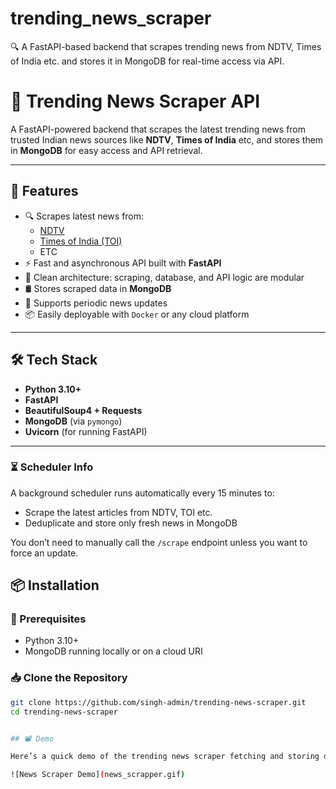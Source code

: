 # trending_news_scraper
🔍 A FastAPI-based backend that scrapes trending news from NDTV, Times of India etc. and stores it in MongoDB for real-time access via API.

# 📰 Trending News Scraper API

A FastAPI-powered backend that scrapes the latest trending news from trusted Indian news sources like **NDTV**, **Times of India** etc, and stores them in **MongoDB** for easy access and API retrieval.

---

## 🚀 Features

- 🔍 Scrapes latest news from:
  - [NDTV](https://www.ndtv.com/latest)
  - [Times of India (TOI)](https://timesofindia.indiatimes.com/rssfeedstopstories.cms)
  - ETC
- ⚡ Fast and asynchronous API built with **FastAPI**
- 🧠 Clean architecture: scraping, database, and API logic are modular
- 🛢️ Stores scraped data in **MongoDB**
- 🔁 Supports periodic news updates
- 📦 Easily deployable with `Docker` or any cloud platform

---

## 🛠️ Tech Stack

- **Python 3.10+**
- **FastAPI**
- **BeautifulSoup4 + Requests**
- **MongoDB** (via `pymongo`)
- **Uvicorn** (for running FastAPI)

---
### ⏳ Scheduler Info

A background scheduler runs automatically every 15 minutes to:
- Scrape the latest articles from NDTV, TOI etc.
- Deduplicate and store only fresh news in MongoDB

You don’t need to manually call the `/scrape` endpoint unless you want to force an update.


## 📦 Installation

### 🔧 Prerequisites

- Python 3.10+
- MongoDB running locally or on a cloud URI

### 📥 Clone the Repository

```bash
git clone https://github.com/singh-admin/trending-news-scraper.git
cd trending-news-scraper


## 📽️ Demo

Here’s a quick demo of the trending news scraper fetching and storing data in MongoDB:

![News Scraper Demo](news_scrapper.gif)



